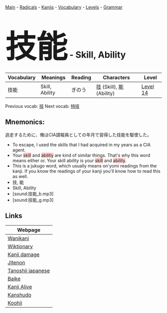 <style> bigfont {font-size: 100px}</style>
[Main](../README.md) -
[Radicals](../radicals.md) -
[Kanjis](../kanjis.md) -
[Vocabulary](../vocabulary.md) -
[Levels](../levels.md) -
[Grammar](../grammar.md)
# <bigfont> 技能</bigfont> - Skill, Ability 

| Vocabulary | Meanings | Reading | Characters | Level |
| --- | --- | --- | --- | --- |
| 技能 | Skill, Ability | ぎのう |  [技](../kanjis/技.md) (Skill), [能](../kanjis/能.md) (Ability) | [Level 14](../levels/wk_level14.md) |

Previous vocab: [技](技.md) Next vocab: [特技](特技.md) 

## Mnemonics:
逃走するために、俺はCIA諜報員としての年月で習得した技能を駆使した。
* To escape, I used the skills that I had acquired in my years as a CIA agent.
* Your <span style="background-color:#ffcccb"> skill</span> and <span style="background-color:#ffcccb"> ability</span> are kind of similar things. That's why this word means either or. Your skill ability is your <span style="background-color:#ffcccb"> skill</span> and <span style="background-color:#ffcccb"> ability</span>.
* This is a jukugo word, which usually means on'yomi readings from the kanji. If you know the readings of your kanji you'll know how to read this as well.
* 技, 能
* Skill, Ability
* [sound:技能_b.mp3]
* [sound:技能_g.mp3]


## Links 

| Webpage |
| --- |
| [Wanikani          ](https://www.wanikani.com/kanji/技能) |
| [Wiktionary        ](https://en.wiktionary.org/wiki/技能) |
| [Kanji damage      ](http://www.kanjidamage.com/kanji/search?utf8=✓&q=技能) |
| [Jitenon           ](https://jitenon.com/kanji/技能) |
| [Tanoshii japanese ](https://www.tanoshiijapanese.com/dictionary/kanji.cfm?k=技能) |
| [Baike             ](https://baike.baidu.com/item/技能) |
| [Kanji Alive       ](https://app.kanjialive.com/技能) |
| [Kanshudo          ](https://www.kanshudo.com/searchmn?q=技能) |
| [Koohii            ](https://kanji.koohii.com/study/kanji/技能) |
